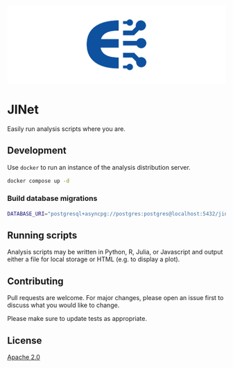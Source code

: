 ![JINet logo](static/banner.png)

# JINet

Easily run analysis scripts where you are.

## Development

Use `docker` to run an instance of the analysis distribution server.

```bash
docker compose up -d
```

### Build database migrations

```bash
DATABASE_URI="postgresql+asyncpg://postgres:postgres@localhost:5432/jinet" poetry run alembic revision --autogenerate -m "Your message here"
```

## Running scripts

Analysis scripts may be written in Python, R, Julia, or Javascript and output either a file for local storage or HTML (e.g. to display a plot).

## Contributing

Pull requests are welcome. For major changes, please open an issue first
to discuss what you would like to change.

Please make sure to update tests as appropriate.

## License

[Apache 2.0](https://www.apache.org/licenses/LICENSE-2.0)
